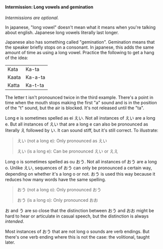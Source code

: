 #### Intermission: Long vowels and gemination


*Intermissions are optional.*


In japanese, "long vowel" doesn't mean what it means when you're talking about english. Japanese long vowels literally last longer.


Japanese also has something called "gemination". Gemination means that the speaker briefly stops on a consonant. In japanese, this adds the same amount of time as using a long vowel. Practice the following to get a hang of the idea:


<table><tbody>
<tr><td>Kata</td><td>Ka-ta</td></tr>
<tr><td>Kaata</td><td>Ka-a-ta</td></tr>
<tr><td>Katta</td><td>Ka-t-ta</td></tr>
</tbody></table>

The letter t isn't pronounced twice in the third example. There's a point in time when the mouth stops making the first "a" sound and is in the position of the "t" sound, but the air is blocked. It's not released until the "ta".


Long e is sometimes spelled as ei えい. Not all instances of えい are a long e. But all instances of えい that are a long e can also be pronounced as literally え followed by い. It can sound stiff, but it's still correct. To illustrate:


> えい (not a long e): Only pronounced as えい  
> > えい (is a long e): Can be pronounced えい or ええ> 

Long o is sometimes spelled as ou おう. Not all instances of おう are a long o. Unlike えい, sequences of おう can only be pronounced a certain way, depending on whether it's a long o or not. おう is used this way because it reduces how many words have the same spelling.


> おう (not a long o): Only pronounced おう  
> > おう (is a long o): Only pronounced おお> 

お and う are so close that the distinction between おう and おお might be hard to hear or articulate in casual speech, but the distinction is always *intended*.


Most instances of おう that are not long o sounds are verb endings. But there's one verb ending where this is not the case: the volitional, taught later.


